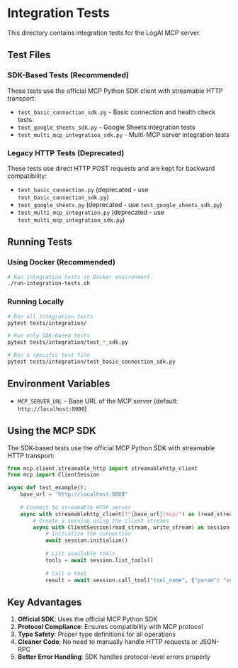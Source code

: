 # Integration Tests

This directory contains integration tests for the LogAI MCP server.

## Test Files

### SDK-Based Tests (Recommended)
These tests use the official MCP Python SDK client with streamable HTTP transport:
- `test_basic_connection_sdk.py` - Basic connection and health check tests
- `test_google_sheets_sdk.py` - Google Sheets integration tests
- `test_multi_mcp_integration_sdk.py` - Multi-MCP server integration tests

### Legacy HTTP Tests (Deprecated)
These tests use direct HTTP POST requests and are kept for backward compatibility:
- `test_basic_connection.py` (deprecated - use `test_basic_connection_sdk.py`)
- `test_google_sheets.py` (deprecated - use `test_google_sheets_sdk.py`) 
- `test_multi_mcp_integration.py` (deprecated - use `test_multi_mcp_integration_sdk.py`)

## Running Tests

### Using Docker (Recommended)
```bash
# Run integration tests in Docker environment
./run-integration-tests.sh
```

### Running Locally
```bash
# Run all integration tests
pytest tests/integration/

# Run only SDK-based tests
pytest tests/integration/test_*_sdk.py

# Run a specific test file
pytest tests/integration/test_basic_connection_sdk.py
```

## Environment Variables

- `MCP_SERVER_URL` - Base URL of the MCP server (default: `http://localhost:8000`)

## Using the MCP SDK

The SDK-based tests use the official MCP Python SDK with streamable HTTP transport:

```python
from mcp.client.streamable_http import streamablehttp_client
from mcp import ClientSession

async def test_example():
    base_url = "http://localhost:8000"
    
    # Connect to streamable HTTP server
    async with streamablehttp_client(f"{base_url}/mcp/") as (read_stream, write_stream, _):
        # Create a session using the client streams
        async with ClientSession(read_stream, write_stream) as session:
            # Initialize the connection
            await session.initialize()
            
            # List available tools
            tools = await session.list_tools()
            
            # Call a tool
            result = await session.call_tool("tool_name", {"param": "value"})
```

## Key Advantages

1. **Official SDK**: Uses the official MCP Python SDK
2. **Protocol Compliance**: Ensures compatibility with MCP protocol
3. **Type Safety**: Proper type definitions for all operations
4. **Cleaner Code**: No need to manually handle HTTP requests or JSON-RPC
5. **Better Error Handling**: SDK handles protocol-level errors properly